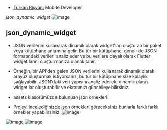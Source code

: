 
- [Türkan Rişvan:](https://www.linkedin.com/in/türkan-rişvan/) Mobile Developer

*json_dynamic_widget*
![image](https://github.com/turkan-risvan/uyumsoftcase/assets/78659151/54f74059-42d3-4afd-ab98-341253b8c532)



## json_dynamic_widget

-  JSON verilerini kullanarak dinamik olarak widget'ları oluşturan bir paket veya kütüphane anlamına gelir. Bu tür bir kütüphane, genellikle JSON formatındaki verileri analiz eder ve bu verilere dayalı olarak Flutter widget'larını oluşturmanıza olanak tanır.


-  Örneğin, bir API'den gelen JSON verilerini kullanarak dinamik olarak arayüz oluşturmak istiyorsanız, bu tür bir kütüphane size kolaylık sağlayabilir. JSON'daki veri yapısını analiz ederek, dinamik olarak widget'lar oluşturabilir ve ekranınızı güncelleyebilirsiniz.


- assets klasörümüzde bulunuan json örnekleri
- Projeyi incelediğinizde json örnekleri göreceksiniz bunlarla farklı farklı örnekler yapabilirsiniz.
![image](https://github.com/turkan-risvan/uyumsoftcase/assets/78659151/7230f9ab-e2d0-4736-9638-4f2c1e330e0d)


![image](https://github.com/turkan-risvan/uyumsoftcase/assets/78659151/5d481b00-ccbe-43ab-a9ac-e0c3a3482256)
![image](https://github.com/turkan-risvan/uyumsoftcase/assets/78659151/13879755-3178-4997-a4eb-6aa6c42e31eb)




